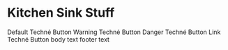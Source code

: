 <h1> Kitchen Sink Stuff</h1>

<techne-DismissableAlert></techne-DismissableAlert>
<techne-Button>Default Techné Button</techne-Button> 
<techne-Button type="warning">Warning Techné Button</techne-Button> 
<techne-Button type="danger">Danger Techné Button</techne-Button> 
<techne-Button type="link">Link Techné Button</techne-Button> 
<techne-Panel title="Techné Panel">
	<panel-body>body text</panel-body>
	<panel-footer>footer text</panel-footer>
</techne-Panel>

<techne-Panel title="Techné Icons">
	<panel-body>
		<techne-Icon type="alert"></techne-Icon>
		<techne-Icon type="back"></techne-Icon>
		<techne-Icon type="checked"></techne-Icon>
		<techne-Icon type="chevron"></techne-Icon>
		<techne-Icon type="close"></techne-Icon>
		<techne-Icon type="dragdrop"></techne-Icon>
		<techne-Icon type="expand"></techne-Icon>
		<techne-Icon type="help"></techne-Icon>
		<techne-Icon type="locked"></techne-Icon>
		<techne-Icon type="more"></techne-Icon>
		<techne-Icon type="remove"></techne-Icon>
		<techne-Icon type="search"></techne-Icon>
	</panel-body>
	
</techne-Panel>


<techne-Panel title="Form Elements">
	<panel-body>
	<techne-Toggle></techne-Toggle>
	<br/>
	<br/>
	<techne-Input></techne-Input>
	</panel-body>
	<panel-footer></panel-footer>
</techne-Panel>




